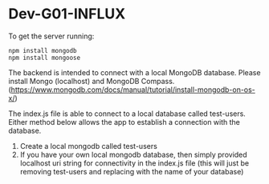 # Dev-G01-INFLUX
To get the server running:
```
npm install mongodb 
npm install mongoose
```

The backend is intended to connect with a local MongoDB database. Please install Mongo (localhost) and MongoDB Compass. (https://www.mongodb.com/docs/manual/tutorial/install-mongodb-on-os-x/)

The index.js file is able to connect to a local database called test-users. Either method below allows the app to establish a connection with the database.
1. Create a local mongodb called test-users
2. If you have your own local mongodb database, then simply provided localhost uri string for connectivity in the index.js file (this will just be removing test-users and replacing with the name of your database)
